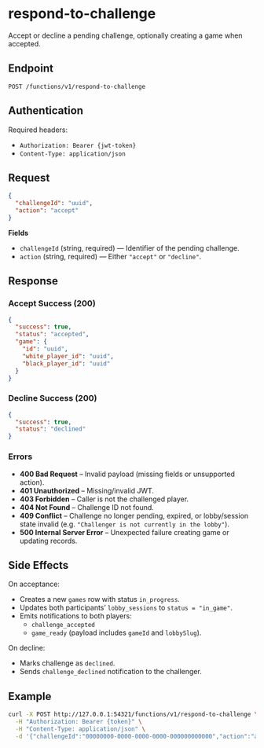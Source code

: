 # respond-to-challenge

Accept or decline a pending challenge, optionally creating a game when accepted.

## Endpoint

```
POST /functions/v1/respond-to-challenge
```

## Authentication

Required headers:
- `Authorization: Bearer {jwt-token}`
- `Content-Type: application/json`

## Request

```json
{
  "challengeId": "uuid",
  "action": "accept"
}
```

**Fields**
- `challengeId` (string, required) — Identifier of the pending challenge.
- `action` (string, required) — Either `"accept"` or `"decline"`.

## Response

### Accept Success (200)

```json
{
  "success": true,
  "status": "accepted",
  "game": {
    "id": "uuid",
    "white_player_id": "uuid",
    "black_player_id": "uuid"
  }
}
```

### Decline Success (200)

```json
{
  "success": true,
  "status": "declined"
}
```

### Errors

- **400 Bad Request** – Invalid payload (missing fields or unsupported action).
- **401 Unauthorized** – Missing/invalid JWT.
- **403 Forbidden** – Caller is not the challenged player.
- **404 Not Found** – Challenge ID not found.
- **409 Conflict** – Challenge no longer pending, expired, or lobby/session state invalid (e.g. `"Challenger is not currently in the lobby"`).
- **500 Internal Server Error** – Unexpected failure creating game or updating records.

## Side Effects

On acceptance:
- Creates a new `games` row with status `in_progress`.
- Updates both participants’ `lobby_sessions` to `status = "in_game"`.
- Emits notifications to both players:
  - `challenge_accepted`
  - `game_ready` (payload includes `gameId` and `lobbySlug`).

On decline:
- Marks challenge as `declined`.
- Sends `challenge_declined` notification to the challenger.

## Example

```bash
curl -X POST http://127.0.0.1:54321/functions/v1/respond-to-challenge \
  -H "Authorization: Bearer {token}" \
  -H "Content-Type: application/json" \
  -d '{"challengeId":"00000000-0000-0000-0000-000000000000","action":"accept"}'
```

